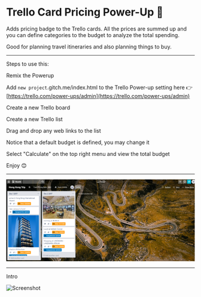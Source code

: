 # Trello Card Pricing Power-Up 🚀

Adds pricing badge to the Trello cards. All the prices are summed up and you can define categories to the budget to analyze the total spending.

Good for planning travel itineraries and also planning things to buy. 

---

Steps to use this:

Remix the Powerup

Add `new project`.gitch.me/index.html to the Trello Power-up setting here 👉  [https://trello.com/power-ups/admin](https://trello.com/power-ups/admin)

Create a new Trello board

Create a new Trello list

Drag and drop any web links to the list

Notice that a default budget is defined, you may change it

Select "Calculate" on the top right menu and view the total budget

Enjoy 😊

---

![Screenshot](/public/images/Screenshot1.png?raw=true "Trello Card Prices and Budget")

---

Intro

![Screenshot](/public/images/shortintro.gif "Trello Card Prices and Budget Intro")
